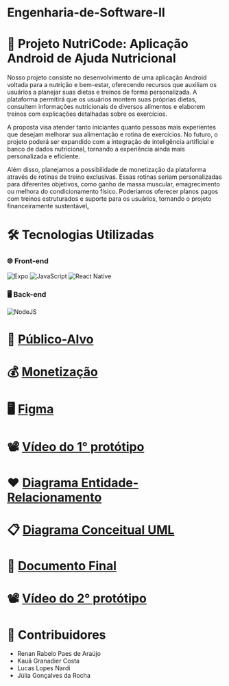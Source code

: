 # Engenharia-de-Software-II



# 🚧 Projeto NutriCode: Aplicação Android de Ajuda Nutricional

  Nosso projeto consiste no desenvolvimento de uma aplicação Android voltada para a nutrição e bem-estar, oferecendo recursos que auxiliam os usuários a planejar suas dietas e treinos de forma personalizada. A plataforma permitirá que os usuários montem suas próprias dietas, consultem informações nutricionais de diversos alimentos e elaborem treinos com explicações detalhadas sobre os exercícios.
  
  A proposta visa atender tanto iniciantes quanto pessoas mais experientes que desejam melhorar sua alimentação e rotina de exercícios. No futuro, o projeto poderá ser expandido com a integração de inteligência artificial e banco de dados nutricional, tornando a experiência ainda mais personalizada e eficiente.
  
  Além disso, planejamos a possibilidade de monetização da plataforma através de rotinas de treino exclusivas. Essas rotinas seriam personalizadas para diferentes objetivos, como ganho de massa muscular, emagrecimento ou melhora do condicionamento físico. Poderíamos oferecer planos pagos com treinos estruturados e suporte para os usuários, tornando o projeto financeiramente sustentável[.](https://prnt.sc/0qkosWjk0qBP)


#
# 🛠 Tecnologias Utilizadas

### 🌐 Front-end
![Expo](https://img.shields.io/badge/expo-1C1E24?style=for-the-badge&logo=expo&logoColor=#D04A37)
![JavaScript](https://img.shields.io/badge/javascript-%23323330.svg?style=for-the-badge&logo=javascript&logoColor=%23F7DF1E)
![React Native](https://img.shields.io/badge/react_native-%2320232a.svg?style=for-the-badge&logo=react&logoColor=%2361DAFB)

### 🖥️ Back-end

![NodeJS](https://img.shields.io/badge/node.js-6DA55F?style=for-the-badge&logo=node.js&logoColor=white)

#
# 🎯 [Público-Alvo](documentação/usuarios.md)

# 💰 [Monetização](documentação/monetizacao.md)
  
# 🖥️ [Figma](https://www.figma.com/design/sj7QCNFbRAiYcR4bNlcc1M/Nutricode?node-id=0-1&p=f&t=aQjq8esSQKWND4TZ-0)
# 📽️ [Vídeo do 1° protótipo](https://www.youtube.com/watch?v=jyv7lmC-WWg)
# ❤️ [Diagrama Entidade-Relacionamento](https://github.com/Neo-TimeOut/Engenharia-de-Software-II/blob/main/documenta%C3%A7%C3%A3o/DER%20Nutricode%20New.png)
# 📋 [Diagrama Conceitual UML](https://miro.com/app/board/uXjVIq1JWFU=/?share_link_id=640516370515)
# 📄 [Documento Final](https://github.com/Neo-TimeOut/Engenharia-de-Software-II/blob/main/documenta%C3%A7%C3%A3o/Documento%20Final.pdf)
# 📽️ [Vídeo do 2° protótipo](https://www.youtube.com/watch?v=F4vib8719gA)

# 👥 Contribuidores

- Renan Rabelo Paes de Araújo
- Kauã Granadier Costa
- Lucas Lopes Nardi
- Júlia Gonçalves da Rocha


